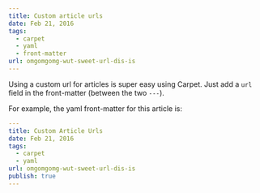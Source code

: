 ```yaml
---
title: Custom article urls
date: Feb 21, 2016
tags:
  - carpet
  - yaml
  - front-matter
url: omgomgomg-wut-sweet-url-dis-is
---
```


Using a custom url for articles is super easy using Carpet.
Just add a `url` field in the front-matter (between the two
`---`).

For example, the yaml front-matter for this article is:

```yaml
---
title: Custom Article Urls
date: Feb 21, 2016
tags:
  - carpet
  - yaml
url: omgomgomg-wut-sweet-url-dis-is
publish: true
---
```
